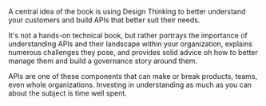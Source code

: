 A central idea of the book is using Design Thinking to better understand your customers and build APIs that better suit their needs.

It's not a hands-on technical book, but rather portrays the importance of understanding APIs and their landscape within your organization, explains numerous challenges they pose, and provides solid advice oh how to better manage them and build a governance story around them.

APIs are one of these components that can make or break products, teams, even whole organizations. Investing in understanding as much as you can about the subject is time well spent.
